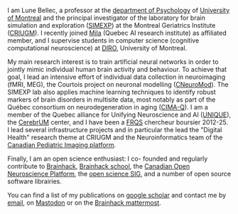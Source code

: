 I am Lune Bellec, a professor at the [department of Psychology](https://psy.umontreal.ca/accueil/) of [University of Montreal](https://www.umontreal.ca/) and the principal investigator of the laboratory for brain simulation and exploration ([SIMEXP](https://simexp.github.io)) at the Montreal Geriatrics Institute ([CRIUGM](https://criugm.qc.ca/)). I recently joined [Mila](https://mila.quebec/en/) (Quebec AI research institute) as affiliated member, and I supervise students in computer science (cognitive computational neuroscience) at [DIRO](https://diro.umontreal.ca/accueil/), University of Montreal. 

My main research interest is to train artificial neural networks in order to jointly mimic individual human brain activity and behaviour. To achieve that goal, I lead an intensive effort of individual data collection in neuroimaging (fMRI, MEG), the Courtois project on neuronal modelling ([CNeuroMod](https://cneuromod.ca)). The SIMEXP lab also applies machine learning techniques to identify robust markers of brain disorders in multisite data, most notably as part of the Québec consortium on neurodegeneration in aging ([CIMA-Q](http://www.cima-q.ca/en/home/)). I am a member of the Quebec alliance for Unifying Neuroscience and AI ([UNIQUE](https://sites.google.com/view/unique-neuro-ai)), the [CerebrUM](https://www.lecerebrum.ca/en/home/) center, and I have been a [FRQS](https://frq.gouv.qc.ca/en/) chercheur boursier 2012-25. I lead several infrastructure projects and in particular the lead the "Digital Health" research theme at CRIUGM and the Neuroinformatics team of the [Canadian Pediatric Imaging platform](https://www.cpipstudy.org/).

Finally, I am an open science enthusiast: I co- founded and regularly contribute to [Brainhack](https://brainhack.org), [Brainhack school](https://school-brainhack.github.io/), the [Canadian Open Neuroscience Platform](https://conp.ca), the [open science SIG](https://ossig.netlify.app/), and a number of open source software librairies.

You can find a list of my publications on [google scholar](https://scholar.google.com/citations?user=Yz8WY8YAAAAJ&hl=en) and contact me by [email](mailto:lune.bellec@umontreal.ca), on <a rel="me" href="https://neuromatch.social/@pierre_bellec">Mastodon</a> or on the [Brainhack mattermost](https://mattermost.brainhack.org).
